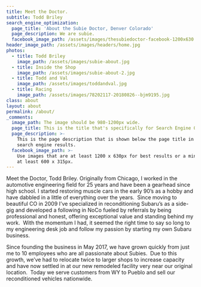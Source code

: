 ```yaml
---
title: Meet the Doctor.
subtitle: Todd Briley
search_engine_optimization:
  page_title: 'About the Subie Doctor, Denver Colorado'
  page_description: We are subie.
  facebook_image_path: /assets/images/thesubiedoctor-facebook-1200x630.png
header_image_path: /assets/images/headers/home.jpg
photos:
  - title: Todd Briley
    image_path: /assets/images/subie-about.jpg
  - title: Inside the Shop
    image_path: /assets/images/subie-about-2.jpg
  - title: Todd and Val
    image_path: /assets/images/toddandval.jpg
  - title: Racing
    image_path: /assets/images/78202117-20180826--bjm9195.jpg
class: about
layout: about
permalink: /about/
_comments:
  image_path: The image should be 980-1200px wide.
  page_title: This is the title that's specifically for Search Engine Optimization.
  page_description: >-
    This is the page description that is shown below the page title in the
    search engine results.
  facebook_image_path: >-
    Use images that are at least 1200 x 630px for best results or a minimum of
    at least 600 x 315px.
---
```


Meet the Doctor, Todd Briley. Originally from Chicago, I worked in the automotive engineering field for 25 years and have been a gearhead since high school. I started restoring muscle cars in the early 90’s as a hobby and have dabbled in a little of everything over the years. &nbsp;Since moving to beautiful CO in 2009 I’ve specialized in reconditioning Subaru’s as a side-gig and developed a following in NoCo fueled by referrals by being professional and honest, offering exceptional value and standing behind my work. &nbsp;With the momentum I had, it seemed the right time to say so long to my engineering desk job and follow my passion by starting my own Subaru business.

Since founding the business in May 2017, we have grown quickly from just me to 10 employees who are all passionate about Subies. &nbsp;Due to this growth, we’ve had to relocate twice to larger shops to increase capacity and have now settled in at our new remodeled facility very near our original location.&nbsp; Today we serve customers from WY to Pueblo and sell our reconditioned vehicles nationwide.
